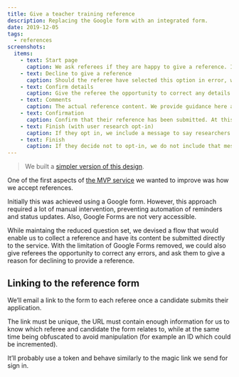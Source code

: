 ```yaml
---
title: Give a teacher training reference
description: Replacing the Google form with an integrated form.
date: 2019-12-05
tags:
  - references
screenshots:
  items:
    - text: Start page
      caption: We ask referees if they are happy to give a reference. If they select no, a free text area allows them to provide a reason.
    - text: Decline to give a reference
      caption: Should the referee have selected this option in error, we provide contact details to rectify. If this happens a lot, we can think about adding a self-serve way to recover.
    - text: Confirm details
      caption: Give the referee the opportunity to correct any details. If they select no, a free text area is shown where they can tell us what needs correcting.
    - text: Comments
      caption: The actual reference content. We provide guidance here about the sort of content that would be helpful here.
    - text: Confirmation
      caption: Confirm that their reference has been submitted. At this point, we then ask if they would like to opt-in to user research.
    - text: Finish (with user research opt-in)
      caption: If they opt in, we include a message to say researchers will be in touch (this may need revising based on how we choose to engage with referees)
    - text: Finish
      caption: If they decide not to opt-in, we do not include that message.
---
```


> We built a [simpler version of this design](/apply-for-teacher-training/give-a-reference-iteration/).

One of the first aspects of [the MVP service](/apply-for-teacher-training/apply-launch) we wanted to improve was how we accept references.

Initially this was achieved using a Google form. However, this approach required a lot of manual intervention, preventing automation of reminders and status updates. Also, Google Forms are not very accessible.

While maintaing the reduced question set, we devised a flow that would enable us to collect a reference and have its content be submitted directly to the service. With the limitation of Google Forms removed, we could also give referees the opportunity to correct any errors, and ask them to give a reason for declining to provide a reference.

## Linking to the reference form

We’ll email a link to the form to each referee once a candidate submits their application.

The link must be unique, the URL must contain enough information for us to know which referee and candidate the form relates to, while at the same time being obfuscated to avoid manipulation (for example an ID which could be incremented).

It’ll probably use a token and behave similarly to the magic link we send for sign in.
